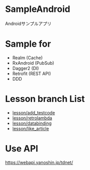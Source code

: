 # SampleAndroid
Androidサンプルアプリ

# Sample for 
- Realm (Cache)
- RxAndroid (PubSub)
- Dagger2 (DI)
- Retrofit (REST API)
- DDD

# Lesson branch List
- [lesson/add_testcode](https://github.com/KenjiHosaka/SampleAndroid/tree/lesson/add_testcode)
- [lesson/retrolambda](https://github.com/KenjiHosaka/SampleAndroid/tree/lesson/retrolambda)
- [lesson/databinding](https://github.com/KenjiHosaka/SampleAndroid/tree/lesson/databinding)
- [lesson/like_article](https://github.com/KenjiHosaka/SampleAndroid/tree/lesson/like_article)

# Use API
https://webapi.yanoshin.jp/tdnet/
